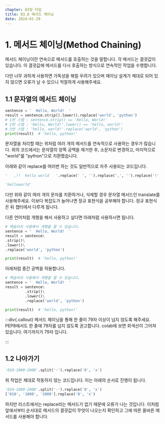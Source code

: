 ```yaml
---
chapter: 03장 타입
title: 03.8 메서드 체이닝
date: 2024-01-29
---
```


# 1. 메서드 체이닝(Method Chaining)

메서드 체이닝이란 연속으로 메서드를 호출하는 것을 말합니다. 각 메서드는 결괏값이 있습니다. 이 결괏값에 메서드를 다시 호출하는 방식으로 연속적인 작업을 수행합니다.

다만 너무 과하게 사용하면 가독성을 해칠 우려가 있으며 채이닝 설계가 제대로 되어 있지 않으면 오류가 날 수 있으니 적절하게 사용해주세요.

## 1.1 문자열의 메서드 체이닝

```python
sentence = '  Hello, World!  '
result = sentence.strip().lower().replace('world', 'python')
# 1번 스탭 : sentence.strip() == 'Hello, World!'
# 2번 스탭 : 'Hello, World!'.lower() == 'hello, world!'
# 3번 스탭 : 'hello, world!'.replace('world', 'python')
print(result)  # 'hello, python!'
```

문자열을 처리할 때는 위처럼 여러 개의 메서드를 연속적으로 사용하는 경우가 많습니다. 위의 코드에서는 문자열의 양쪽 공백을 제거한 후, 소문자로 변경하고, 마지막으로 "world"를 "python"으로 치환했습니다.

아래와 같이 replace를 여러번 하는 것도 일반적으로 자주 사용되는 코드입니다.

```python
'   ,!!  hello world   '.replace(' ', '').replace(',', '').replace('!', '')
```

```python
'helloworld'
```

다만 위와 같이 여러 개의 문자를 치환하거나, 삭제할 경우 문자열 메서드인 translate를 사용해주세요. 이보다 복잡도가 늘어나면 정규 표현식을 공부해야 합니다. 정규 표현식은 뒤 챕터에서 다루게 됩니다.

다른 언어처럼 개행을 해서 사용하고 싶다면 아래처럼 사용하시면 됩니다.

```python
# 백슬러쉬 사용해서 개행을 할 수 있습니다.
sentence = '  Hello, World!  '
result = sentence\
.strip()\
.lower()\
.replace('world', 'python')

print(result)  # 'hello, python!'
```

아래처럼 중간 공백을 허용합니다.

```python
# 백슬러쉬 사용해서 개행을 할 수 있습니다.
sentence = '  Hello, World!  '
result = sentence\
         .strip()\
         .lower()\
         .replace('world', 'python')

print(result)  # 'hello, python!'
```

:::div{.callout}
메서드 체이닝을 통해 한 줄이 79자 이상이 넘지 않도록 해주세요. PEP8에서도 한 줄에 79자를 넘지 않도록 권고합니다. colab에 보면 회색선이 그어져 있습니다. 여기까지가 79자 입니다.

:::

## 1.2 나아가기

```python
'010-1000-2000'.split('-').replace('0', 'x')
```

위 작업은 제대로 작동하지 않는 코드입니다. 이는 아래의 순서로 진행이 됩니다.

```python
'010-1000-2000'.split('-').replace('0', 'x')
['010', '1000', '2000'].replace('0', 'x')
```

하지만 리스트에서는 replace라는 메서드가 없기 때문에 오류가 나는 것입니다. 이처럼 앞에서부터 순서대로 메서드의 결괏값이 무엇이 나오는지 확인하고 그에 따른 올바른 메서드를 사용해야 합니다.
